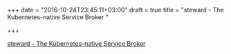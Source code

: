 +++
date = "2016-10-24T23:45:11+03:00"
draft = true
title = "steward - The Kubernetes-native Service Broker "

+++

<p><a href="https://t.co/e6RZWafMD7">steward - The Kubernetes-native Service Broker </a></p>
